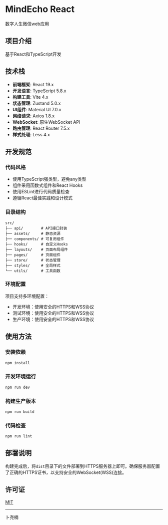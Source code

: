 # MindEcho React

数字人生微信web应用

## 项目介绍

基于React和TypeScript开发

## 技术栈

- **前端框架**: React 19.x
- **开发语言**: TypeScript 5.8.x
- **构建工具**: Vite 4.x
- **状态管理**: Zustand 5.0.x
- **UI组件**: Material UI 7.0.x
- **网络请求**: Axios 1.8.x
- **WebSocket**: 原生WebSocket API
- **路由管理**: React Router 7.5.x
- **样式处理**: Less 4.x

## 开发规范

### 代码风格

- 使用TypeScript强类型，避免any类型
- 组件采用函数式组件和React Hooks
- 使用ESLint进行代码质量检查
- 遵循React最佳实践和设计模式

### 目录结构

```
src/
├── api/        # API接口封装
├── assets/     # 静态资源
├── components/ # 可复用组件
├── hooks/      # 自定义Hooks
├── layouts/    # 页面布局组件
├── pages/      # 页面组件
├── store/      # 状态管理
├── styles/     # 全局样式
└── utils/      # 工具函数
```

### 环境配置

项目支持多环境配置：

- 开发环境：使用安全的HTTPS和WSS协议
- 测试环境：使用安全的HTTPS和WSS协议
- 生产环境：使用安全的HTTPS和WSS协议

## 使用方法

### 安装依赖

```bash
npm install
```

### 开发环境运行

```bash
npm run dev
```

### 构建生产版本

```bash
npm run build
```

### 代码检查

```bash
npm run lint
```

## 部署说明

构建完成后，将`dist`目录下的文件部署到HTTPS服务器上即可。确保服务器配置了正确的HTTPS证书，以支持安全的WebSocket(WSS)连接。

## 许可证

[MIT](LICENSE)

---

卜尧楠
